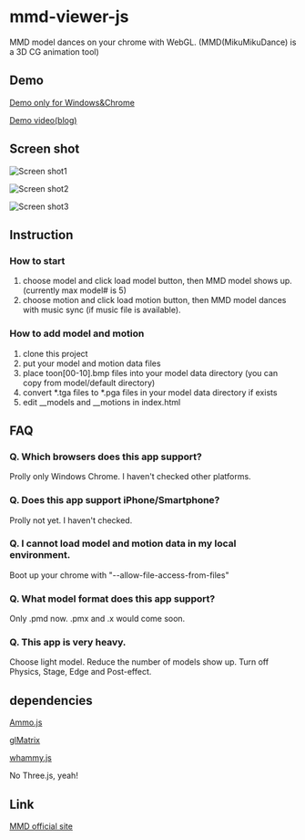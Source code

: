 # mmd-viewer-js
MMD model dances on your chrome with WebGL. (MMD(MikuMikuDance) is a 3D CG animation tool)

## Demo
[Demo only for Windows&Chrome](http://takahirox.github.io/mmd-viewer-js/)

[Demo video(blog)](http://d.hatena.ne.jp/takahirox/20150407/1428386557/)

## Screen shot
![Screen shot1](http://f.st-hatena.com/images/fotolife/t/takahirox/20150418/20150418191321.png)

![Screen shot2](http://f.st-hatena.com/images/fotolife/t/takahirox/20150425/20150425214706.png)

![Screen shot3](http://f.st-hatena.com/images/fotolife/t/takahirox/20150425/20150425214707.png)

## Instruction

### How to start

1. choose model and click load model button, then MMD model shows up. (currently max model# is 5)
2. choose motion and click load motion button, then MMD model dances with music sync (if music file is available).

### How to add model and motion

1. clone this project
2. put your model and motion data files
3. place toon[00-10].bmp files into your model data directory (you can copy from model/default directory)
4. convert *.tga files to *.pga files in your model data directory if exists
5. edit __models and __motions in index.html

## FAQ

### Q. Which browsers does this app support?

Prolly only Windows Chrome. I haven't checked other platforms.

### Q. Does this app support iPhone/Smartphone?

Prolly not yet. I haven't checked.

### Q. I cannot load model and motion data in my local environment.

Boot up your chrome with "--allow-file-access-from-files"

### Q. What model format does this app support?

Only .pmd now. .pmx and .x would come soon.

### Q. This app is very heavy.

Choose light model. Reduce the number of models show up. Turn off Physics, Stage, Edge and Post-effect.

## dependencies
[Ammo.js](https://github.com/kripken/ammo.js/)

[glMatrix](https://github.com/toji/gl-matrix)

[whammy.js](https://github.com/antimatter15/whammy)

No Three.js, yeah!

## Link
[MMD official site](http://www.geocities.jp/higuchuu4/index_e.htm)
